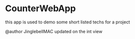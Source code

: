 # CounterWebApp
this app is used to demo some short listed techs for a project

@author JinglebellMAC updated on the int view
